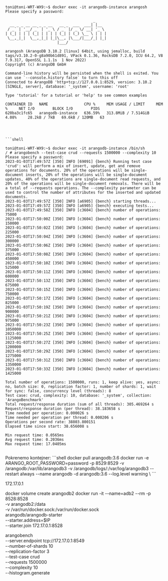 ```shell

toni@toni-WRT-WX9:~$ docker exec -it arangodb-instance arangosh
Please specify a password: 

                                       _     
  __ _ _ __ __ _ _ __   __ _  ___  ___| |__  
 / _` | '__/ _` | '_ \ / _` |/ _ \/ __| '_ \ 
| (_| | | | (_| | | | | (_| | (_) \__ \ | | |
 \__,_|_|  \__,_|_| |_|\__, |\___/|___/_| |_|
                       |___/                 

arangosh (ArangoDB 3.10.2 [linux] 64bit, using jemalloc, build tags/v3.10.2-0-g8a90b61d891, VPack 0.1.36, RocksDB 7.2.0, ICU 64.2, V8 7.9.317, OpenSSL 1.1.1s  1 Nov 2022)
Copyright (c) ArangoDB GmbH

Command-line history will be persisted when the shell is exited. You can use `--console.history false` to turn this off
Connected to ArangoDB 'http+tcp://127.0.0.1:8529, version: 3.10.2 [SINGLE, server], database: '_system', username: 'root'

Type 'tutorial' for a tutorial or 'help' to see common examples

CONTAINER ID   NAME                CPU %     MEM USAGE / LIMIT     MEM %     NET I/O        BLOCK I/O        PIDS
620ba3c1fc65   arangodb-instance   636.59%   313.8MiB / 7.514GiB   4.08%     28.2kB / 7kB   69.6kB / 120MB   63




```shell

toni@toni-WRT-WX9:~$ docker exec -it arangodb-instance /bin/sh
/ # arangobench --test-case crud --requests 1500000 --complexity 10
Please specify a password: 
2023-01-03T17:49:57Z [350] INFO [69091] {bench} Running test case 'crud': will perform a mix of insert, update, get and remove operations for documents. 20% of the operations will be single-document inserts, 20% of the operations will be single-document updates, 40% of the operations are single-document read requests, and 20% of the operations will be single-document removals. There will be a total of --requests operations. The --complexity parameter can be used to control the number of attributes for the inserted and updated documents.
2023-01-03T17:49:57Z [350] INFO [a6905] {bench} starting threads...
2023-01-03T17:49:57Z [350] INFO [a6905] {bench} executing tests...
2023-01-03T17:49:58Z [350] INFO [c3604] {bench} number of operations: 75000
2023-01-03T17:50:00Z [350] INFO [c3604] {bench} number of operations: 150000
2023-01-03T17:50:02Z [350] INFO [c3604] {bench} number of operations: 225000
2023-01-03T17:50:04Z [350] INFO [c3604] {bench} number of operations: 300000
2023-01-03T17:50:06Z [350] INFO [c3604] {bench} number of operations: 375000
2023-01-03T17:50:08Z [350] INFO [c3604] {bench} number of operations: 450000
2023-01-03T17:50:10Z [350] INFO [c3604] {bench} number of operations: 525000
2023-01-03T17:50:11Z [350] INFO [c3604] {bench} number of operations: 600000
2023-01-03T17:50:13Z [350] INFO [c3604] {bench} number of operations: 675000
2023-01-03T17:50:15Z [350] INFO [c3604] {bench} number of operations: 750000
2023-01-03T17:50:17Z [350] INFO [c3604] {bench} number of operations: 825000
2023-01-03T17:50:19Z [350] INFO [c3604] {bench} number of operations: 900000
2023-01-03T17:50:21Z [350] INFO [c3604] {bench} number of operations: 975000
2023-01-03T17:50:23Z [350] INFO [c3604] {bench} number of operations: 1050000
2023-01-03T17:50:25Z [350] INFO [c3604] {bench} number of operations: 1125000
2023-01-03T17:50:27Z [350] INFO [c3604] {bench} number of operations: 1200000
2023-01-03T17:50:29Z [350] INFO [c3604] {bench} number of operations: 1275000
2023-01-03T17:50:31Z [350] INFO [c3604] {bench} number of operations: 1350000
2023-01-03T17:50:33Z [350] INFO [c3604] {bench} number of operations: 1425000

Total number of operations: 1500000, runs: 1, keep alive: yes, async: no, batch size: 0, replication factor: 1, number of shards: 1, wait for sync: false, concurrency level (threads): 8
Test case: crud, complexity: 10, database: '_system', collection: 'ArangoBenchmark'
Total request/response duration (sum of all threads): 305.469264 s
Request/response duration (per thread): 38.183658 s
Time needed per operation: 0.000026 s
Time needed per operation per thread: 0.000206 s
Operations per second rate: 38803.800151
Elapsed time since start: 38.656008 s

Min request time: 0.0565ms
Avg request time: 0.2036ms
Max request time: 17.0405ms


```

<!-->
Pokrenemo kontejner:

```shell
docker pull arangodb:3.6

docker run  -e ARANGO_ROOT_PASSWORD=password  -p 8529:8529  -v /arangodb:/var/lib/arangodb3  -v /arangodb/logs/:/var/log/arangodb3  --restart always  --name arangodb  -d arangodb:3.6  --log.level warning \

```
<!-->

172.17.0.1

docker volume create arangodb2
docker run -it --name=adb2 --rm -p 8528:8528 \
    -v arangodb2:/data \
    -v /var/run/docker.sock:/var/run/docker.sock \
    arangodb/arangodb-starter \
    --starter.address=$IP \
    --starter.join 172.17.0.1:8528

arangobench \
--server.endpoint tcp://172.17.0.1:8549 \
--number-of-shards 10 \
--replication-factor 3 \
--test-case crud \
--requests 1500000 \
--complexity 10 \
--histogram.generate
